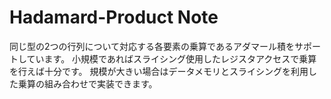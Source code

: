 # Hadamard-Product Note

同じ型の2つの行列について対応する各要素の乗算であるアダマール積をサポートしています。
小規模であればスライシング使用したレジスタアクセスで乗算を行えば十分です。
規模が大きい場合はデータメモリとスライシングを利用した乗算の組み合わせで実装できます。